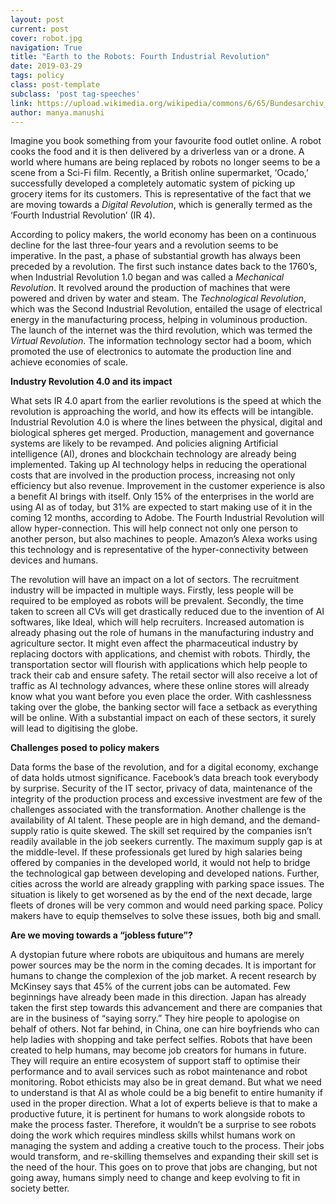 ```yaml
---
layout: post
current: post
cover: robot.jpg
navigation: True
title: "Earth to the Robots: Fourth Industrial Revolution"
date: 2019-03-29
tags: policy
class: post-template
subclass: 'post tag-speeches'
link: https://upload.wikimedia.org/wikipedia/commons/6/65/Bundesarchiv_B_145_Bild-F078958-0021%2C_Stuttgart-Untert%C3%BCrkheim%2C_Mercedes_Autowerk.jpg
author: manya.manushi
---
```

Imagine you book something from your favourite food outlet online. A robot cooks the food and it is then delivered by a driverless van or a drone. A world where humans are being replaced by robots no longer seems to be a scene from a Sci-Fi film. Recently, a British online supermarket, ‘Ocado,’ successfully developed a completely automatic system of picking up grocery items for its customers. This is representative of the fact that we are moving towards a *Digital Revolution*, which is generally termed as the ‘Fourth Industrial Revolution’ (IR 4).



According to policy makers, the world economy has been on a continuous decline for the last three-four years and a revolution seems to be imperative. In the past, a phase of substantial growth has always been preceded by a revolution. The first such instance dates back to the 1760’s, when Industrial Revolution 1.0 began and was called a *Mechanical Revolution*. It revolved around the production of machines that were powered and driven by water and steam. The *Technological Revolution*, which was the Second Industrial Revolution, entailed the usage of electrical energy in the manufacturing process, helping in voluminous production. The launch of the internet was the third revolution, which was termed the *Virtual Revolution*. The information technology sector had a boom, which promoted the use of electronics to automate the production line and achieve economies of scale.



**Industry Revolution 4.0 and its impact**



What sets IR 4.0 apart from the earlier revolutions is the speed at which the revolution is approaching the world, and how its effects will be intangible. Industrial Revolution 4.0 is where the lines between the physical, digital and biological spheres get merged. Production, management and governance systems are likely to be revamped. And policies aligning Artificial intelligence (AI), drones and blockchain technology are already being implemented. Taking up AI technology helps in reducing the operational costs that are involved in the production process, increasing not only efficiency but also revenue. Improvement in the customer experience is also a benefit AI brings with itself. Only 15% of the enterprises in the world are using AI as of today, but 31% are expected to start making use of it in the coming 12 months, according to Adobe. The Fourth Industrial Revolution will allow hyper-connection. This will help connect not only one person to another person, but also machines to people. Amazon’s Alexa works using this technology and is representative of the hyper-connectivity between devices and humans.

The revolution will have an impact on a lot of sectors. The recruitment industry will be impacted in multiple ways. Firstly, less people will be required to be employed as robots will be prevalent. Secondly, the time taken to screen all CVs will get drastically reduced due to the invention of AI softwares, like Ideal, which will help recruiters. Increased automation is already phasing out the role of humans in the manufacturing industry and agriculture sector. It might even affect the pharmaceutical industry by replacing doctors with applications, and chemist with robots. Thirdly, the transportation sector will flourish with applications which help people to track their cab and ensure safety. The retail sector will also receive a lot of traffic as AI technology advances, where these online stores will already know what you want before you even place the order. With cashlessness taking over the globe, the banking sector will face a setback as everything will be online. With a substantial impact on each of these sectors, it surely will lead to digitising the globe.

**Challenges posed to policy makers**



Data forms the base of the revolution, and for a digital economy, exchange of data holds utmost significance. Facebook’s data breach took everybody by surprise. Security of the IT sector, privacy of data, maintenance of the integrity of the production process and excessive investment are few of the challenges associated with the transformation. Another challenge is the availability of AI talent. These people are in high demand, and the demand-supply ratio is quite skewed. The skill set required by the companies isn’t readily available in the job seekers currently. The maximum supply gap is at the middle-level. If these professionals get lured by high salaries being offered by companies in the developed world, it would not help to bridge the technological gap between developing and developed nations. Further, cities across the world are already grappling with parking space issues. The situation is likely to get worsened as by the end of the next decade, large fleets of drones will be very common and would need parking space. Policy makers have to equip themselves to solve these issues, both big and small.

**Are we moving towards a “jobless future”?**



A dystopian future where robots are ubiquitous and humans are merely power sources may be the norm in the coming decades. It is important for humans to change the complexion of the job market. A recent research by McKinsey says that 45% of the current jobs can be automated. Few beginnings have already been made in this direction. Japan has already taken the first step towards this advancement and there are companies that are in the business of “saying sorry.” They hire people to apologise on behalf of others. Not far behind, in China, one can hire boyfriends who can help ladies with shopping and take perfect selfies. Robots that have been created to help humans, may become job creators for humans in future. They will require an entire ecosystem of support staff to optimise their performance and to avail services such as robot maintenance and robot monitoring. Robot ethicists may also be in great demand. But what we need to understand is that AI as whole could be a big benefit to entire humanity if used in the proper direction. What a lot of experts believe is that to make a productive future, it is pertinent for humans to work alongside robots to make the process faster. Therefore, it wouldn’t be a surprise to see robots doing the work which requires mindless skills whilst humans work on managing the system and adding a creative touch to the process. Their jobs would transform, and re-skilling themselves and expanding their skill set is the need of the hour. This goes on to prove that jobs are changing, but not going away, humans simply need to change and keep evolving to fit in society better.
